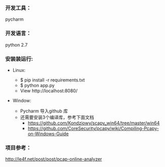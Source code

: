 ### 开发工具：
pycharm

### 开发语言：
python 2.7
 
### 安装装运行:
- Linux:
    - $ pip install -r requirements.txt
    - $ python app.py
    - View http://localhost:8080/

- Window:
    - Pycharm 导入github 库
    - 还需要安装3个编译库，参考下面文档
        - https://github.com/Kondziowy/scapy_win64/tree/master/win64
        - https://github.com/CoreSecurity/pcapy/wiki/Compiling-Pcapy-on-Windows-Guide



### 项目参考：
http://le4f.net/post/post/pcap-online-analyzer
